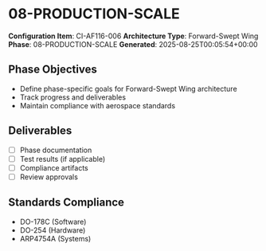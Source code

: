 # 08-PRODUCTION-SCALE

**Configuration Item**: CI-AF116-006
**Architecture Type**: Forward-Swept Wing
**Phase**: 08-PRODUCTION-SCALE
**Generated**: 2025-08-25T00:05:54+00:00

## Phase Objectives
- Define phase-specific goals for Forward-Swept Wing architecture
- Track progress and deliverables
- Maintain compliance with aerospace standards

## Deliverables
- [ ] Phase documentation
- [ ] Test results (if applicable)
- [ ] Compliance artifacts
- [ ] Review approvals

## Standards Compliance
- DO-178C (Software)
- DO-254 (Hardware)
- ARP4754A (Systems)
